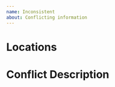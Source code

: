 ```yaml
---
name: Inconsistent
about: Conflicting information
---
```


# Locations

<!-- Add a link to the document (or documents)
with the conflicting documentation. -->

# Conflict Description

<!-- Describe the conflicting documentation. -->